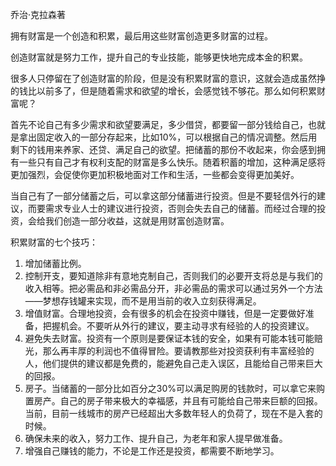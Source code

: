 乔治·克拉森著

拥有财富是一个创造和积累，最后用这些财富创造更多财富的过程。

创造财富就是努力工作，提升自己的专业技能，能够更快地完成本金的积累。

很多人只停留在了创造财富的阶段，但是没有积累财富的意识，这就会造成虽然挣的钱比以前多了，但是随着需求和欲望的增长，会感觉钱不够花。那么如何积累财富呢？

首先不论自己有多少需求和欲望要满足，多少借贷，都要留一部分钱给自己，也就是拿出固定收入的一部分存起来，比如10%，可以根据自己的情况调整。然后用剩下的钱用来养家、还贷、满足自己的欲望。把储蓄的那份不收起来，你会感到拥有一些只有自己才有权利支配的财富是多么快乐。随着积蓄的增加，这种满足感将更加强烈，会促使你更加积极地面对工作和生活，一些都会变得更加美好。

当自己有了一部分储蓄之后，可以拿这部分储蓄进行投资。但是不要轻信外行的建议，而要需求专业人士的建议进行投资，否则会失去自己的储蓄。而经过合理的投资，会给我们创造一部分收益，这就是用财富创造财富。

积累财富的七个技巧：
1. 增加储蓄比例。
2. 控制开支，要知道除非有意地克制自己，否则我们的必要开支将总是与我们的收入相等。把必需品和非必需品分开，非必需品的需求可以通过另外一个方法——梦想存钱罐来实现，而不是用当前的收入立刻获得满足。
3. 增值财富。合理地投资，会有很多的机会在投资中赚钱，但是一定要做好准备，把握机会。不要听从外行的建议，要主动寻求有经验的人的投资建议。
4. 避免失去财富。投资有一个原则是要保证本钱的安全，如果有可能本钱可能赔光，那么再丰厚的利润也不值得冒险。要请教那些对投资获利有丰富经验的人，他们提供的建议都是免费的，能避免自己走入误区，且能给自己带来巨大的回报。
5. 房子。当储蓄的一部分比如百分之30%可以满足购房的钱款时，可以拿它来购置房产。自己的房子带来极大的幸福感，并且有可能给自己带来巨额的回报。当前，目前一线城市的房产已经超出大多数年轻人的负荷了，现在不是入套的时候。
6. 确保未来的收入，努力工作、提升自己，为老年和家人提早做准备。
7. 增强自己赚钱的能力，不论是工作还是投资，都需要不断地学习。